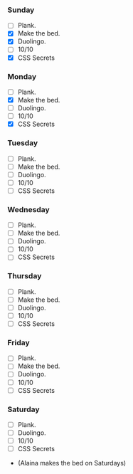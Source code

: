 ### Sunday

- [ ] Plank.
- [x] Make the bed.
- [x] Duolingo.
- [ ] 10/10
- [x] CSS Secrets

### Monday

- [ ] Plank.
- [x] Make the bed.
- [ ] Duolingo.
- [ ] 10/10
- [x] CSS Secrets

### Tuesday

- [ ] Plank.
- [ ] Make the bed.
- [ ] Duolingo.
- [ ] 10/10
- [ ] CSS Secrets

### Wednesday

- [ ] Plank.
- [ ] Make the bed.
- [ ] Duolingo.
- [ ] 10/10
- [ ] CSS Secrets

### Thursday

- [ ] Plank.
- [ ] Make the bed.
- [ ] Duolingo.
- [ ] 10/10
- [ ] CSS Secrets

### Friday

- [ ] Plank.
- [ ] Make the bed.
- [ ] Duolingo.
- [ ] 10/10
- [ ] CSS Secrets

### Saturday

- [ ] Plank.
- [ ] Duolingo.
- [ ] 10/10
- [ ] CSS Secrets
- (Alaina makes the bed on Saturdays)